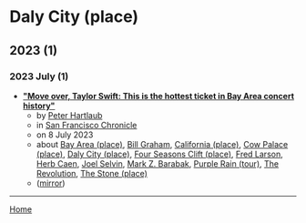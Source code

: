 # Daly City (place)

## 2023 (1)

### 2023 July (1)

 - [**"Move over, Taylor Swift: This is the hottest ticket in Bay Area concert history"**](https://www.sfchronicle.com/oursf/article/prince-bay-area-show-18189287.php)
    - by [Peter Hartlaub](../../../authors/peter-hartlaub/index.md)
    - in [San Francisco Chronicle](../../../publications/p-t/san-francisco-chronicle/index.md)
    - on 8 July 2023
    - about [Bay Area (place)](../../../topics/place/bay-area/index.md), [Bill Graham](../../../topics/bill-graham/index.md), [California (place)](../../../topics/place/california/index.md), [Cow Palace (place)](../../../topics/place/cow-palace/index.md), [Daly City (place)](../../../topics/place/daly-city/index.md), [Four Seasons Clift (place)](../../../topics/place/four-seasons-clift/index.md), [Fred Larson](../../../topics/fred-larson/index.md), [Herb Caen](../../../topics/herb-caen/index.md), [Joel Selvin](../../../topics/joel-selvin/index.md), [Mark Z. Barabak](../../../topics/mark-z-barabak/index.md), [Purple Rain (tour)](../../../topics/tour/purple-rain/index.md), [The Revolution](../../../topics/the-revolution/index.md), [The Stone (place)](../../../topics/place/the-stone/index.md)
    - ([mirror](https://web.archive.org/web/*/https://www.sfchronicle.com/oursf/article/prince-bay-area-show-18189287.php))

----

[Home](../index.md)
